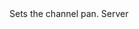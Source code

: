 <function name="SetChannelPan" parent="IGModAudioChannel" type="classfunc">
	<description>
		Sets the channel pan.
		<added version="0.4"></added>
	</description>
	<realm>Server</realm>
	<args>
		<arg name="pan" type="number"></arg>
	</args>
</function>